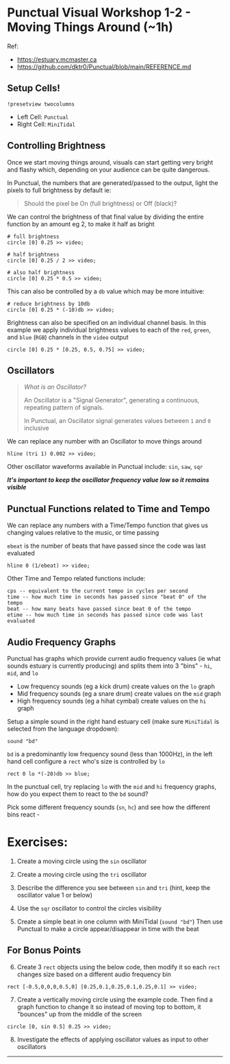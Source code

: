 # Punctual Visual Workshop 1-2 - Moving Things Around (~1h)

Ref: 
 - https://estuary.mcmaster.ca
 - https://github.com/dktr0/Punctual/blob/main/REFERENCE.md

## Setup Cells!

`!presetview twocolumns`

 - Left Cell: `Punctual`
 - Right Cell: `MiniTidal`

## Controlling Brightness

Once we start moving things around, visuals can start getting very bright and flashy which, depending on your audience can be quite dangerous.

In Punctual, the numbers that are generated/passed to the output, light the pixels to full brightness by default ie:

> Should the pixel be On (full brightness) or Off (black)?

We can control the brightness of that final value by dividing the entire function by an amount eg 2, to make it half as bright

```
# full brightness
circle [0] 0.25 >> video;

# half brightness
circle [0] 0.25 / 2 >> video;

# also half brightness
circle [0] 0.25 * 0.5 >> video;
```

This can also be controlled by a `db` value which may be more intuitive:

```
# reduce brightness by 10db
circle [0] 0.25 * (-10)db >> video;
```

Brightness can also be specified on an individual channel basis. In this example we apply individual brightness values to each of the `red`, `green`, and `blue` (`RGB`) channels in the `video` output

```
circle [0] 0.25 * [0.25, 0.5, 0.75] >> video;
```

## Oscillators

> *What is an Oscillator?*
> 
> An Oscillator is a "Signal Generator", generating a continuous, repeating pattern of signals.
>
> In Punctual, an Oscillator signal generates values between `1` and `0` inclusive

We can replace any number with an Oscillator to move things around

```
hline (tri 1) 0.002 >> video;
```

Other oscillator waveforms available in Punctual include: `sin`, `saw`, `sqr`

***It's important to keep the oscillator frequency value low so it remains visible*** 

## Punctual Functions related to Time and Tempo

We can replace any numbers with a Time/Tempo function that gives us changing values relative to the music, or time passing

`ebeat` is the number of beats that have passed since the code was last evaluated

```
hline 0 (1/ebeat) >> video;
```

Other Time and Tempo related functions include:

```
cps -- equivalent to the current tempo in cycles per second
time -- how much time in seconds has passed since "beat 0" of the tempo
beat -- how many beats have passed since beat 0 of the tempo
etime -- how much time in seconds has passed since code was last evaluated
```

## Audio Frequency Graphs

Punctual has graphs which provide current audio frequency values (ie what sounds estuary is currently producing) and splits them into 3 "bins" - `hi`, `mid`, and `lo`

 - Low frequency sounds (eg a kick drum) create values on the `lo` graph
 - Mid frequency sounds (eg a snare drum) create values on the `mid` graph 
 - High frequency sounds (eg a hihat cymbal) create values on the `hi` graph

Setup a simple sound in the right hand estuary cell (make sure `MiniTidal` is selected from the language dropdown):

```
sound "bd"
```

`bd` is a predominantly low frequency sound (less than 1000Hz), in the left hand cell configure a `rect` who's size is controlled by `lo`

```
rect 0 lo *(-20)db >> blue;
```

In the punctual cell, try replacing `lo` with the `mid` and `hi` frequency graphs, how do you expect them to react to the `bd` sound?

Pick some different frequency sounds (`sn`, `hc`) and see how the different bins react -


# Exercises:

1. Create a moving circle using the `sin` oscillator



2. Create a moving circle using the `tri` oscillator



3. Describe the difference you see between `sin` and `tri` (hint, keep the oscillator value 1 or below)



4. Use the `sqr` oscillator to control the circles visibility



5. Create a simple beat in one column with MiniTidal (`sound "bd"`)
Then use Punctual to make a circle appear/disappear in time with the beat 


## For Bonus Points

6. Create 3 `rect` objects using the below code, then modify it so each `rect` changes size based on a different audio frequency bin

```
rect [-0.5,0,0,0,0.5,0] [0.25,0.1,0.25,0.1,0.25,0.1] >> video;
```

7. Create a vertically moving circle using the example code. Then find a graph function to change it so instead of moving top to bottom, it "bounces" up from the middle of the screen

```
circle [0, sin 0.5] 0.25 >> video;
```

8. Investigate the effects of applying oscillator values as input to other oscillators

---
